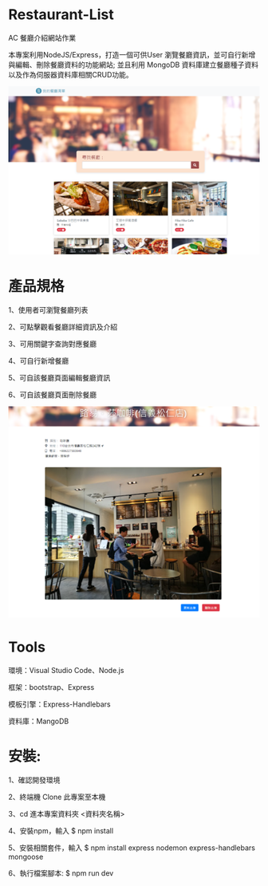 # Restaurant-List
AC 餐廳介紹網站作業

本專案利用NodeJS/Express，打造一個可供User 瀏覽餐廳資訊，並可自行新增與編輯、刪除餐廳資料的功能網站; 並且利用 MongoDB 資料庫建立餐廳種子資料以及作為伺服器資料庫相關CRUD功能。

![image](https://github.com/andy2148deathedge/Restaurant-List/blob/main/A3%E9%A4%90%E5%BB%B3%E4%BD%9C%E6%A5%AD%E6%88%AA%E5%9C%96.PNG)

# 產品規格
1、使用者可瀏覽餐廳列表

2、可點擊觀看餐廳詳細資訊及介紹

3、可用關鍵字查詢對應餐廳

4、可自行新增餐廳

5、可自該餐廳頁面編輯餐廳資訊

6、可自該餐廳頁面刪除餐廳

![image](https://github.com/andy2148deathedge/Restaurant-List/blob/main/restaurant_CRUD.PNG)

# Tools
環境：Visual Studio Code、Node.js

框架：bootstrap、Express

模板引擎：Express-Handlebars

資料庫：MangoDB

# 安裝:
1、確認開發環境

2、終端機 Clone 此專案至本機

3、cd 進本專案資料夾 <資料夾名稱>

4、安裝npm，輸入 $ npm install

5、安裝相關套件，輸入 $ npm install express nodemon express-handlebars mongoose

6、執行檔案腳本: $ npm run dev